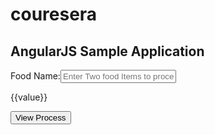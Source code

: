 # couresera
<html>

<head>
  <title>Angular JS Controller</title>
  <script src = "https://ajax.googleapis.com/ajax/libs/angularjs/1.3.14/angular.min.js"></script>
  <script src="scriptS.js"></script>
</head>

<body>
  <h2>AngularJS Sample Application</h2>
  <div ng-app="ab" ng-controller="studentController">
    Food Name:<input type="text" ng-model="names" placeholder="Enter Two food Items to process"><br>
  <p ng-style='{color:cname}'>{{value}}</p>
  <button ng-click="process()">View Process</button>
 
  <!--    <ul> 
        <li ng-repeat="name in lnames">
        {{name}}
        </li>
    </ul>  


<form name="s" novalidate>  
    Last name:
      <input  name="lastname" type="text" ng-model="lastName" required>
        <span style="color:red" ng-show="s.lastname.$dirty &&s.lastname.$invalid">
           <span ng-show="s.lastname.$error.required">last Name is required</span>
        </span>
      <br>
    
    <div ng-include="'inc.html'"></div>
      
       
      <button ng-click="sub()" ng-disabled="s.lastname.$invalid||s.email.$dirty&&s.email.$invalid||s.email.$pristine||s.lastName.$pristine">Submit </button>
      <input type="reset" value="Reset">
      <p>{{final}}</p>
      

</form>
-->
  </div>
</body>

</html>
